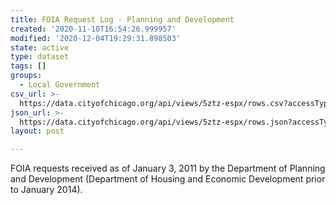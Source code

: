 ```yaml
---
title: FOIA Request Log - Planning and Development
created: '2020-11-10T16:54:26.999957'
modified: '2020-12-04T19:29:31.898503'
state: active
type: dataset
tags: []
groups:
  - Local Government
csv_url: >-
  https://data.cityofchicago.org/api/views/5ztz-espx/rows.csv?accessType=DOWNLOAD
json_url: >-
  https://data.cityofchicago.org/api/views/5ztz-espx/rows.json?accessType=DOWNLOAD
layout: post

---
```

FOIA requests received as of January 3, 2011 by the Department of Planning and Development (Department of Housing and Economic Development prior to January 2014).
